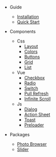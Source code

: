 - Guide
  - [Installation](guide/installed)
  - [Quick Start](guide/quick-start)

- Components
  - Css
    - [Layout](css-comps/layout)
    - [Colors](css-comps/colors)
    - [Buttons](css-comps/buttons)
    - [Grid](css-comps/grid)
    - [List](css-comps/list)
  - Vue
    - [Checkbox](vue-comps/checkbox)
    - [Radio](vue-comps/radio)
    - [Switch](vue-comps/switch)
    - [Pull Refresh](vue-comps/pull-refresh)
    - [Infinite Scroll](vue-comps/infinite-scroll)
  - Js
    - [Dialog](js-comps/dialog)
    - [Action Sheet](js-comps/action-sheet)
    - [Toast](js-comps/toast)
    - [Preloader](js-comps/preloader)

- Packages
  - [Photo Browser](packages/photo-browser)
  - [Slider](packages/slider)
